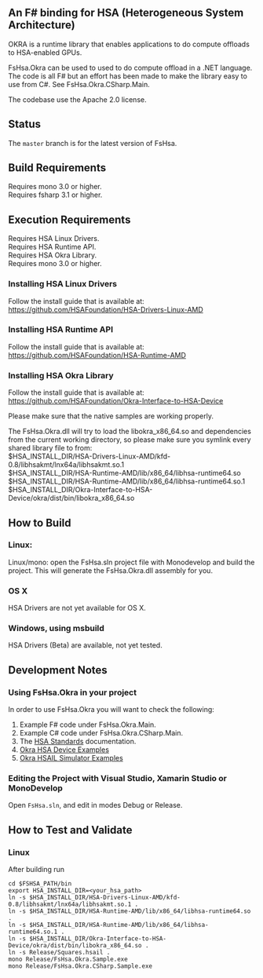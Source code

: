 ## An F# binding for HSA (Heterogeneous System Architecture)

OKRA is a runtime library that enables applications to do compute offloads to HSA-enabled GPUs. 

FsHsa.Okra can be used to used to do compute offload in a .NET language. The code is all F# but an 
effort has been made to make the library easy to use from C#. See FsHsa.Okra.CSharp.Main. 

The codebase use the Apache 2.0 license.

## Status

The `master` branch is for the latest version of FsHsa.

## Build Requirements

Requires mono 3.0 or higher.  
Requires fsharp 3.1 or higher.  

## Execution Requirements

Requires HSA Linux Drivers.  
Requires HSA Runtime API.  
Requires HSA Okra Library.  
Requires mono 3.0 or higher.  

### Installing HSA Linux Drivers

Follow the install guide that is available at:  
https://github.com/HSAFoundation/HSA-Drivers-Linux-AMD

### Installing HSA Runtime API

Follow the install guide that is available at:  
https://github.com/HSAFoundation/HSA-Runtime-AMD

### Installing HSA Okra Library

Follow the install guide that is available at:  
https://github.com/HSAFoundation/Okra-Interface-to-HSA-Device

Please make sure that the native samples are working properly.

The FsHsa.Okra.dll will try to load the libokra_x86_64.so and dependencies from the current
working directory, so please make sure you symlink every shared library file to from:  
$HSA_INSTALL_DIR/HSA-Drivers-Linux-AMD/kfd-0.8/libhsakmt/lnx64a/libhsakmt.so.1  
$HSA_INSTALL_DIR/HSA-Runtime-AMD/lib/x86_64/libhsa-runtime64.so  
$HSA_INSTALL_DIR/HSA-Runtime-AMD/lib/x86_64/libhsa-runtime64.so.1  
$HSA_INSTALL_DIR/Okra-Interface-to-HSA-Device/okra/dist/bin/libokra_x86_64.so  

## How to Build

### Linux:

Linux/mono: open the FsHsa.sln project file with Monodevelop and build the project. This will
generate the FsHsa.Okra.dll assembly for you.

### OS X

HSA Drivers are not yet available for OS X.

### Windows, using msbuild

HSA Drivers (Beta) are available, not yet tested.

## Development Notes

### Using FsHsa.Okra in your project

In order to use FsHsa.Okra you will want to check the following:

1. Example F# code under FsHsa.Okra.Main.  
2. Example C# code under FsHsa.Okra.CSharp.Main.  
3. The [HSA Standards](http://www.hsafoundation.com/standards/) documentation.  
4. [Okra HSA Device Examples](https://github.com/HSAFoundation/Okra-Interface-to-HSA-Device/tree/master/okra/samples/src/cpp)  
5. [Okra HSAIL Simulator Examples](https://github.com/HSAFoundation/Okra-Interface-to-HSAIL-Simulator/tree/master/samples/src/cpp)  

### Editing the Project with Visual Studio, Xamarin Studio or MonoDevelop

Open `FsHsa.sln`, and edit in modes Debug or Release. 

## How to Test and Validate

### Linux 

After building run
```
cd $FSHSA_PATH/bin
export HSA_INSTALL_DIR=<your_hsa_path>
ln -s $HSA_INSTALL_DIR/HSA-Drivers-Linux-AMD/kfd-0.8/libhsakmt/lnx64a/libhsakmt.so.1 .
ln -s $HSA_INSTALL_DIR/HSA-Runtime-AMD/lib/x86_64/libhsa-runtime64.so .
ln -s $HSA_INSTALL_DIR/HSA-Runtime-AMD/lib/x86_64/libhsa-runtime64.so.1 .
ln -s $HSA_INSTALL_DIR/Okra-Interface-to-HSA-Device/okra/dist/bin/libokra_x86_64.so .
ln -s Release/Squares.hsail .
mono Release/FsHsa.Okra.Sample.exe
mono Release/FsHsa.Okra.CSharp.Sample.exe
```
